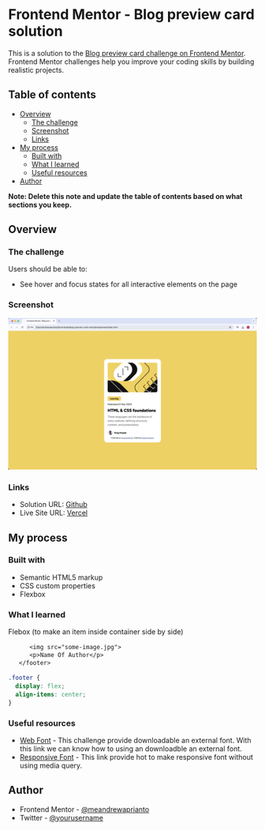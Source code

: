 # Frontend Mentor - Blog preview card solution

This is a solution to the [Blog preview card challenge on Frontend Mentor](https://www.frontendmentor.io/challenges/blog-preview-card-ckPaj01IcS). Frontend Mentor challenges help you improve your coding skills by building realistic projects.

## Table of contents

- [Overview](#overview)
  - [The challenge](#the-challenge)
  - [Screenshot](#screenshot)
  - [Links](#links)
- [My process](#my-process)
  - [Built with](#built-with)
  - [What I learned](#what-i-learned)
  - [Useful resources](#useful-resources)
- [Author](#author)

**Note: Delete this note and update the table of contents based on what sections you keep.**

## Overview

### The challenge

Users should be able to:

- See hover and focus states for all interactive elements on the page

### Screenshot

![](assets/images/blog-preview-card.png)

### Links

- Solution URL: [Github](https://github.com/meandrewaprianto/blog-preview-card)
- Live Site URL: [Vercel](https://blog-preview-card-six-livid.vercel.app/)

## My process

### Built with

- Semantic HTML5 markup
- CSS custom properties
- Flexbox

### What I learned

Flebox (to make an item inside container side by side)

```<footer>
      <img src="some-image.jpg">
      <p>Name Of Author</p>
   </footer>
```

```css
.footer {
  display: flex;
  align-items: center;
}
```

### Useful resources

- [Web Font](https://www.tutorialspoint.com/how-to-add-multiple-font-files-for-the-same-font-using-css#:~:text=The%20first%20approach%20for%20adding,elements%20on%20your%20web%20page.) - This challenge provide downloadable an external font. With this link we can know how to using an downloadble an external font.
- [Responsive Font](https://blog.dai.codes/responsive-css-without-media-queries/) - This link provide hot to make responsive font without using media query.

## Author

- Frontend Mentor - [@meandrewaprianto](https://www.frontendmentor.io/profile/yourusername)
- Twitter - [@yourusername](https://www.twitter.com/meandrewaprianto)
